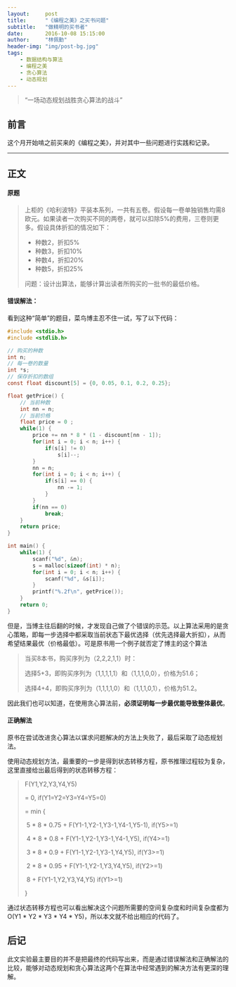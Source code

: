 ```yaml
---
layout:     post
title:      "《编程之美》之买书问题"
subtitle:   "做精明的买书者"
date:       2016-10-08 15:15:00
author:     "林佩勤"
header-img: "img/post-bg.jpg"
tags:
    - 数据结构与算法
    - 编程之美
    - 贪心算法
    - 动态规划
---
```


> “一场动态规划战胜贪心算法的战斗”


## 前言

这个月开始啃之前买来的《编程之美》，并对其中一些问题进行实践和记录。

---

## 正文

#### 原题

> 上柜的《哈利波特》平装本系列，一共有五卷。假设每一卷单独销售均需8欧元。如果读者一次购买不同的两卷，就可以扣除5%的费用，三卷则更多。假设具体折扣的情况如下：
>
> - 种数2，折扣5%
> - 种数3，折扣10%
> - 种数4，折扣20%
> - 种数5，折扣25% 
>
> 问题：设计出算法，能够计算出读者所购买的一批书的最低价格。

#### 错误解法：

看到这种“简单”的题目，菜鸟博主忍不住一试，写了以下代码：

```c
#include <stdio.h>
#include <stdlib.h>

// 购买的种数
int n;
// 每一卷的数量
int *s;
// 保存折扣的数组
const float discount[5] = {0, 0.05, 0.1, 0.2, 0.25};

float getPrice() {
    // 当前种数
    int nn = n;
    // 当前价格
    float price = 0 ;
    while(1) {
        price += nn * 8 * (1 - discount[nn - 1]);
        for(int i = 0; i < n; i++) {
            if(s[i] != 0)
                s[i]--;
        }
        nn = n;
        for(int i = 0; i < n; i++) {
            if(s[i] == 0) {
                nn -= 1;
            }
        }
        if(nn == 0)
            break;
    }
    return price;
}

int main() {
    while(1) {
        scanf("%d", &n);
        s = malloc(sizeof(int) * n);
        for(int i = 0; i < n; i++) {
            scanf("%d", &s[i]);
        }
        printf("%.2f\n", getPrice());
    }
    return 0;
}
```

但是，当博主往后翻的时候，才发现自己做了个错误的示范。以上算法采用的是贪心策略，即每一步选择中都采取当前状态下最优选择（优先选择最大折扣），从而希望结果最优（价格最低）。可是原书用一个例子就否定了博主的这个算法

> 当买8本书，购买序列为（2,2,2,1,1）时：
>
> 选择5+3，即购买序列为（1,1,1,1,1）和（1,1,1,0,0），价格为51.6；
>
> 选择4+4，即购买序列为（1,1,1,1,0）和（1,1,1,0,1），价格为51.2。

因此我们也可以知道，在使用贪心算法前，**必须证明每一步最优能导致整体最优**。

#### 正确解法

原书在尝试改进贪心算法以谋求问题解决的方法上失败了，最后采取了动态规划法。

使用动态规划方法，最重要的一步是得到状态转移方程，原书推理过程较为复杂，这里直接给出最后得到的状态转移方程：

> F(Y1,Y2,Y3,Y4,Y5)
>
> = 0,                                                                                 if(Y1=Y2=Y3=Y4=Y5=0)
>
> = min {
>
> ​        5 * 8 * 0.75 + F(Y1-1,Y2-1,Y3-1,Y4-1,Y5-1),           if(Y5>=1)
>
> ​        4 * 8 * 0.8 + F(Y1-1,Y2-1,Y3-1,Y4-1,Y5),                if(Y4>=1)
>
> ​        3 * 8 * 0.9 + F(Y1-1,Y2-1,Y3-1,Y4,Y5),                   if(Y3>=1)
>
> ​        2 * 8 * 0.95 + F(Y1-1,Y2-1,Y3,Y4,Y5),                    if(Y2>=1)
>
> ​        8 + F(Y1-1,Y2,Y3,Y4,Y5)	                                        if(Y1>=1)
>
> } 

通过状态转移方程也可以看出解决这个问题所需要的空间复杂度和时间复杂度都为O(Y1 * Y2 * Y3 * Y4 * Y5)，所以本文就不给出相应的代码了。

## 后记

此文实验最主要目的并不是把最终的代码写出来，而是通过错误解法和正确解法的比较，能够对动态规划和贪心算法这两个在算法中经常遇到的解决方法有更深的理解。